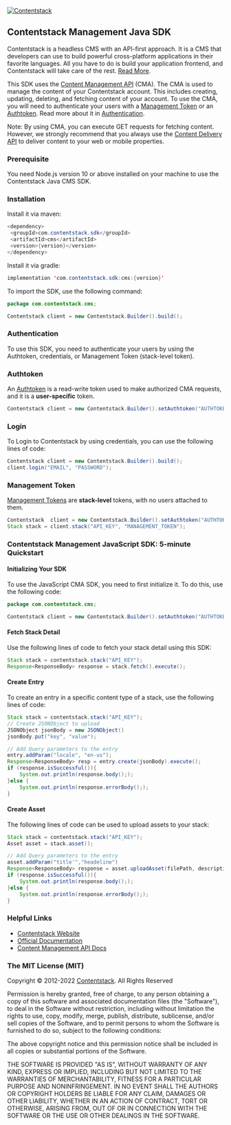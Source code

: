 [![Contentstack](https://www.contentstack.com/docs/static/images/contentstack.png)](https://www.contentstack.com/)

## Contentstack Management Java SDK

Contentstack is a headless CMS with an API-first approach. It is a CMS that developers can use to build powerful cross-platform applications in their favorite languages. All you have to do is build your application frontend, and Contentstack will take care of the rest. [Read More](https://www.contentstack.com/).

This SDK uses the [Content Management API](https://www.contentstack.com/docs/developers/apis/content-management-api/) (CMA). The CMA is used to manage the content of your Contentstack account. This includes creating, updating, deleting, and fetching content of your account. To use the CMA, you will need to authenticate your users with a [Management Token](https://www.contentstack.com/docs/developers/create-tokens/about-management-tokens) or an [Authtoken](https://www.contentstack.com/docs/developers/apis/content-management-api/#how-to-get-authtoken). Read more about it in [Authentication](https://www.contentstack.com/docs/developers/apis/content-management-api/#authentication).

Note: By using CMA, you can execute GET requests for fetching content. However, we strongly recommend that you always use the [Content Delivery API](https://www.contentstack.com/docs/developers/apis/content-delivery-api/) to deliver content to your web or mobile properties.

### Prerequisite

You need Node.js version 10 or above installed on your machine to use the Contentstack Java CMS SDK.

### Installation

Install it via maven:

```java
<dependency>
 <groupId>com.contentstack.sdk</groupId>
 <artifactId>cms</artifactId>
 <version>{version}</version>
</dependency>
```

Install it via gradle:

```java
implementation 'com.contentstack.sdk:cms:{version}'
```

To import the SDK, use the following command:

```java
package com.contentstack.cms;

Contentstack client = new Contentstack.Builder().build();
```

### Authentication

To use this SDK, you need to authenticate your users by using the Authtoken, credentials, or Management Token (stack-level token).

### Authtoken

An [Authtoken](https://www.contentstack.com/docs/developers/create-tokens/types-of-tokens/#authentication-tokens-authtokens-) is a read-write token used to make authorized CMA requests, and it is a **user-specific** token.

```java
Contentstack client = new Contentstack.Builder().setAuthtoken("AUTHTOKEN").build();
```

### Login

To Login to Contentstack by using credentials, you can use the following lines of code:

```java
Contentstack client = new Contentstack.Builder().build();
client.login("EMAIL", "PASSWORD");
```

### Management Token

[Management Tokens](https://www.contentstack.com/docs/developers/create-tokens/about-management-tokens/) are **stack-level** tokens, with no users attached to them.

```java
Contentstack  client = new Contentstack.Builder().setAuthtoken("AUTHTOKEN").build();
Stack stack = client.stack("API_KEY", "MANAGEMENT_TOKEN");
```

### Contentstack Management JavaScript SDK: 5-minute Quickstart

#### Initializing Your SDK

To use the JavaScript CMA SDK, you need to first initialize it. To do this, use the following code:

```java
package com.contentstack.cms;

Contentstack client = new Contentstack.Builder().setAuthtoken("AUTHTOKEN").build();
```

#### Fetch Stack Detail

Use the following lines of code to fetch your stack detail using this SDK:

```java
Stack stack = contentstack.stack("API_KEY");
Response<ResponseBody> response = stack.fetch().execute();
```

#### Create Entry

To create an entry in a specific content type of a stack, use the following lines of code:

```java
Stack stack = contentstack.stack("API_KEY");
// Create JSONObject to upload
JSONObject jsonBody = new JSONObject()
jsonBody.put("key", "value");

// Add Query parameters to the entry
entry.addParam("locale", "en-us");
Response<ResponseBody> resp = entry.create(jsonBody).execute();
if (response.isSuccessful()){
    System.out.println(response.body(););
}else {
    System.out.println(response.errorBody(););
}
```

#### Create Asset

The following lines of code can be used to upload assets to your stack:

```java
Stack stack = contentstack.stack("API_KEY");
Asset asset = stack.asset();

// Add Query parameters to the entry
asset.addParam("title'","headeline")
Response<ResponseBody> response = asset.uploadAsset(filePath, description).execute();
if (response.isSuccessful()){
    System.out.println(response.body(););
}else {
    System.out.println(response.errorBody(););
}
```

### Helpful Links

- [Contentstack Website](https://www.contentstack.com/)
- [Official Documentation](https://contentstack.com/docs)
- [Content Management API Docs](https://www.contentstack.com/docs/developers/apis/content-management-api)

### The MIT License (MIT)

Copyright © 2012-2022 [Contentstack](https://www.contentstack.com/). All Rights Reserved

Permission is hereby granted, free of charge, to any person obtaining a copy of this software and associated documentation files (the "Software"), to deal in the Software without restriction, including without limitation the rights to use, copy, modify, merge, publish, distribute, sublicense, and/or sell copies of the Software, and to permit persons to whom the Software is furnished to do so, subject to the following conditions:

The above copyright notice and this permission notice shall be included in all copies or substantial portions of the Software.

THE SOFTWARE IS PROVIDED "AS IS", WITHOUT WARRANTY OF ANY KIND, EXPRESS OR IMPLIED, INCLUDING BUT NOT LIMITED TO THE WARRANTIES OF MERCHANTABILITY, FITNESS FOR A PARTICULAR PURPOSE AND NONINFRINGEMENT. IN NO EVENT SHALL THE AUTHORS OR COPYRIGHT HOLDERS BE LIABLE FOR ANY CLAIM, DAMAGES OR OTHER LIABILITY, WHETHER IN AN ACTION OF CONTRACT, TORT OR OTHERWISE, ARISING FROM, OUT OF OR IN CONNECTION WITH THE SOFTWARE OR THE USE OR OTHER DEALINGS IN THE SOFTWARE.
